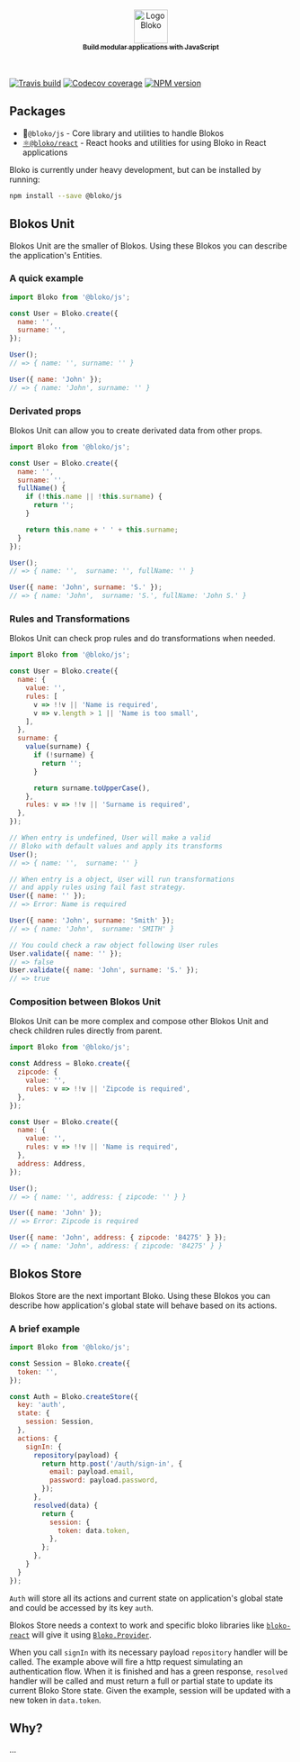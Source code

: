 <p align="center">
  <a href="https://bloko.dev">
  <br />
  <img src="https://user-images.githubusercontent.com/7120471/80561131-d98be300-89b9-11ea-9956-679a406a387e.png" alt="Logo Bloko" height="60"/>
  <br />
    <sub><strong>Build modular applications with JavaScript</strong></sub>
  <br />
  <br />
  <br />
  </a>
</p>


[![Travis build][travis-image]][travis-url]
[![Codecov coverage][codecov-image]][codecov-url]
[![NPM version][npm-image]][npm-url]

[codecov-url]: https://codecov.io/gh/bloko/bloko-js
[codecov-image]: https://codecov.io/gh/bloko/bloko-js/branch/master/graphs/badge.svg
[travis-image]: https://img.shields.io/travis/com/bloko/bloko-js.svg?branch=master
[travis-url]: https://img.shields.io/travis/com/bloko/bloko-js
[npm-url]: https://npmjs.com/package/@bloko/js
[npm-image]: https://img.shields.io/npm/v/@bloko/js.svg

## Packages

* 🧱`@bloko/js` - Core library and utilities to handle Blokos
* [⚛️`@bloko/react`](https://github.com/bloko/bloko-react) - React hooks and utilities for using Bloko in React applications

Bloko is currently under heavy development, but can be installed by running:

```sh
npm install --save @bloko/js
```

## Blokos Unit

Blokos Unit are the smaller of Blokos. Using these Blokos you can describe the application's Entities.

### A quick example

```js
import Bloko from '@bloko/js';

const User = Bloko.create({
  name: '',
  surname: '',
});

User();
// => { name: '', surname: '' }

User({ name: 'John' });
// => { name: 'John', surname: '' }
```

### Derivated props

Blokos Unit can allow you to create derivated data from other props.

```js
import Bloko from '@bloko/js';

const User = Bloko.create({
  name: '',
  surname: '',
  fullName() {
    if (!this.name || !this.surname) {
      return '';
    }

    return this.name + ' ' + this.surname;
  }
});

User();
// => { name: '',  surname: '', fullName: '' }

User({ name: 'John', surname: 'S.' });
// => { name: 'John',  surname: 'S.', fullName: 'John S.' }
```

### Rules and Transformations

Blokos Unit can check prop rules and do transformations when needed.

```js
import Bloko from '@bloko/js';

const User = Bloko.create({
  name: {
    value: '',
    rules: [
      v => !!v || 'Name is required',
      v => v.length > 1 || 'Name is too small',
    ],
  },
  surname: {
    value(surname) {
      if (!surname) {
        return '';
      }

      return surname.toUpperCase(),
    },
    rules: v => !!v || 'Surname is required',
  },
});

// When entry is undefined, User will make a valid
// Bloko with default values and apply its transforms
User();
// => { name: '',  surname: '' }

// When entry is a object, User will run transformations
// and apply rules using fail fast strategy.
User({ name: '' });
// => Error: Name is required

User({ name: 'John', surname: 'Smith' });
// => { name: 'John',  surname: 'SMITH' }

// You could check a raw object following User rules
User.validate({ name: '' });
// => false
User.validate({ name: 'John', surname: 'S.' });
// => true
```

### Composition between Blokos Unit

Blokos Unit can be more complex and compose other Blokos Unit and check children rules directly from parent.

```js
import Bloko from '@bloko/js';

const Address = Bloko.create({
  zipcode: {
    value: '',
    rules: v => !!v || 'Zipcode is required',
  },
});

const User = Bloko.create({
  name: {
    value: '',
    rules: v => !!v || 'Name is required',
  },
  address: Address,
});

User();
// => { name: '', address: { zipcode: '' } }

User({ name: 'John' });
// => Error: Zipcode is required

User({ name: 'John', address: { zipcode: '84275' } });
// => { name: 'John', address: { zipcode: '84275' } }
```

## Blokos Store

Blokos Store are the next important Bloko. Using these Blokos you can describe how application's global state will behave based on its actions.

### A brief example

```js
import Bloko from '@bloko/js';

const Session = Bloko.create({
  token: '',
});

const Auth = Bloko.createStore({
  key: 'auth',
  state: {
    session: Session,
  },
  actions: {
    signIn: {
      repository(payload) {
        return http.post('/auth/sign-in', {
          email: payload.email,
          password: payload.password,
        });
      },
      resolved(data) {
        return {
          session: {
            token: data.token,
          },
        };
      },
    }
  }
});
```

`Auth` will store all its actions and current state on application's global state and could be accessed by its key `auth`.

Blokos Store needs a context to work and specific bloko libraries like [`bloko-react`](https://github.com/bloko/bloko-react) will give it using [`Bloko.Provider`](https://github.com/bloko/bloko-react#bloko-provider).

When you call `signIn` with its necessary payload `repository` handler will be called. The example above will fire a http request simulating an authentication flow. When it is finished and has a green response, `resolved` handler will be called and must return a full or partial state to update its current Bloko Store state. Given the example, session will be updated with a new token in `data.token`.

## Why?

...
